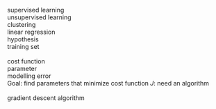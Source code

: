 supervised learning<br>
unsupervised learning<br>
clustering<br>
linear regression<br>
hypothesis<br>
training set<br>
<br>
cost function<br>
parameter<br>
modelling error<br>
Goal: find parameters that minimize cost function <em>J</em>: need an algorithm<br>
<br>
gradient descent algorithm<br>

